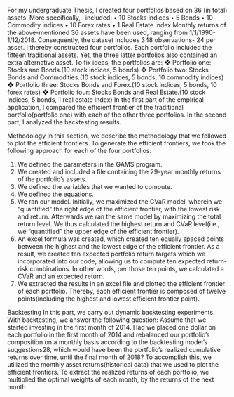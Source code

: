 For my undergraduate Thesis, I created four portfolios based on 36 (in total) assets. More specifically, i included:
• 10 Stocks indices
• 5 Bonds
• 10 Commodity indices
• 10 Forex rates
• 1 Real Estate index
Monthly returns of the above-mentioned 36 assets have been used, ranging from
1/1/1990-1/12/2018. Consequently, the dataset includes 348 observations- 24 per
asset.
I thereby constructed four portfolios. Each portfolio included the fifteen
traditional assets. Yet, the three latter portfolios also contained an extra
alternative asset. To fix ideas, the portfolios are:
❖ Portfolio one: Stocks and Bonds.(10 stock indices, 5 bonds)
❖ Portfolio two: Stocks Bonds and Commodities.(10 stock indices, 5 bonds,
10 commodity indices)
❖ Portfolio three: Stocks Bonds and Forex.(10 stock indices, 5 bonds, 10
forex rates)
❖ Portfolio four: Stocks Bonds and Real Estate.(10 stock indices, 5 bonds,
1 real estate index)
In the first part of the empirical application, I compared the efficient
frontier of the traditional portfolio(portfolio one) with each of the other
three portfolios. In the second part, I analyzed the backtesting results.

 Methodology
In this section, we describe the methodology that we followed to plot the
efficient frontiers.
To generate the efficient frontiers, we took the following approach for each
of the four portfolios:
1) We defined the parameters in the GAMS program.
2) We created and included a file containing the 29-year monthly returns
of the portfolio’s assets.
3) We defined the variables that we wanted to compute.
4) We defined the equations.
5) We ran our model. Initially, we maximized the CVaR model, wherein we
“quantified” the right edge of the efficient frontier, with the lowest
risk and return. Afterwards we ran the same model by maximizing the
total return level. We thus calculated the highest return and CVaR
level(i.e., we “quantified” the upper edge of the efficient frontier).
6) An excel formula was created, which created ten equally spaced points
between the highest and the lowest edge of the efficient frontier. As
a result, we created ten expected portfolio return targets which we
incorporated into our code, allowing us to compute ten expected return-
risk combinations. In other words, per those ten points, we calculated
a CVaR and an expected return.
7) We extracted the results in an excel file and plotted the efficient
frontier of each portfolio. Thereby, each efficient frontier is
composed of twelve points(including the highest and lowest efficient
frontier point).

Backtesting
In this part, we carry out dynamic backtesting experiments. With backtesting,
we answer the following question: Assume that we started investing in the
first month of 2014. Had we placed one dollar on each portfolio in the first
month of 2014 and rebalanced our portfolio’s composition on a monthly basis
according to the backtesting model’s suggestions28, which would have been the
portfolio’s realized cumulative returns over time, until the final month of
2018? To accomplish this, we utilized the monthly asset returns(historical
data) that we used to plot the efficient frontiers. To extract the realized
returns of each portfolio, we multiplied the optimal weights  of each
month, by the returns of the next month
